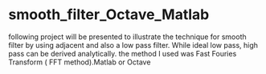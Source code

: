 # smooth_filter_Octave_Matlab
following project will be presented to illustrate the technique for smooth filter by using adjacent and also a low pass filter. While ideal low pass, high pass can be derived analytically. the method I used was Fast Fouries Transform ( FFT method).Matlab or Octave
